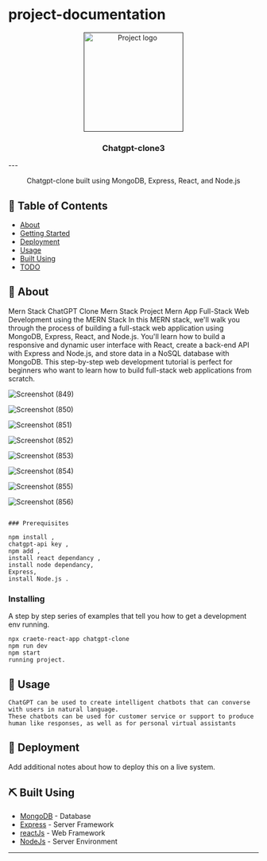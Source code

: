 # project-documentation

<p align="center">
  <a href="" rel="noopener">
 <img width=200px height=200px src="https://encrypted-tbn0.gstatic.com/images?q=tbn:ANd9GcQ1qIaIO4MDGLb6qZpdut3TfArviQIsqkmp_71ksXBSF-rsQSit " alt="Project logo"></a>
</p>

<h3 align="center">Chatgpt-clone3</h3>
---

<p align="center"> Chatgpt-clone built using MongoDB, Express, React, and Node.js

## 📝 Table of Contents
- [About](#about)
- [Getting Started](#getting_started)
- [Deployment](#deployment)
- [Usage](#usage)
- [Built Using](#built_using)
- [TODO](../TODO.md)

## 🧐 About <a name = "about"></a>
Mern Stack ChatGPT Clone Mern Stack Project Mern App
Full-Stack Web Development using the MERN Stack
In this MERN stack, we'll walk you through the process of building a full-stack web application using MongoDB, Express, React, and Node.js. You'll learn how to build a responsive and dynamic user interface with React, create a back-end API with Express and Node.js, and store data in a NoSQL database with MongoDB. This step-by-step web development tutorial is perfect for beginners who want to learn how to build full-stack web applications from scratch.

![Screenshot (849)](https://github.com/Shrinath-kashid/chatgpt-clone3/assets/136973641/97b2f7ee-2c80-4fbb-879d-c5e08a966c51)

![Screenshot (850)](https://github.com/Shrinath-kashid/chatgpt-clone3/assets/136973641/6e9c7b61-f285-40e5-82bb-d1dfbb274fe8)

![Screenshot (851)](https://github.com/Shrinath-kashid/chatgpt-clone3/assets/136973641/00f1f8e3-5284-4a1b-bbb6-b1ee3024745a)

![Screenshot (852)](https://github.com/Shrinath-kashid/chatgpt-clone3/assets/136973641/1290ba2c-f575-4fe6-94f5-4e1b258fb001)

![Screenshot (853)](https://github.com/Shrinath-kashid/chatgpt-clone3/assets/136973641/1148b919-cdc3-4d8e-b1aa-ddf05a587468)

![Screenshot (854)](https://github.com/Shrinath-kashid/chatgpt-clone3/assets/136973641/d5dec230-516c-4f77-bca7-b4124887667d)

![Screenshot (855)](https://github.com/Shrinath-kashid/chatgpt-clone3/assets/136973641/5571b40d-3324-47e0-a3f2-252b513609b0)

![Screenshot (856)](https://github.com/Shrinath-kashid/chatgpt-clone3/assets/136973641/3449172c-54e0-4863-b310-b838b56fafbf)
```

### Prerequisites

npm install ,
chatgpt-api key ,
npm add , 
install react dependancy ,
install node dependancy,
Express,
install Node.js .
```
### Installing
A step by step series of examples that tell you how to get a development env running.
```
npx craete-react-app chatgpt-clone
npm run dev
npm start 
running project.
```
## 🎈 Usage <a name="usage"></a>
```
ChatGPT can be used to create intelligent chatbots that can converse with users in natural language.
These chatbots can be used for customer service or support to produce human like responses, as well as for personal virtual assistants
```

## 🚀 Deployment <a name = "deployment"></a>

Add additional notes about how to deploy this on a live system.

## ⛏️ Built Using <a name = "built_using"></a>
- [MongoDB](www.mongodb.com/) - Database
- [Express](expressjs.com/) - Server Framework
- [reactJs](reactjs.org/) - Web Framework
- [NodeJs](nodejs.org/en/) - Server Environment

 --------


